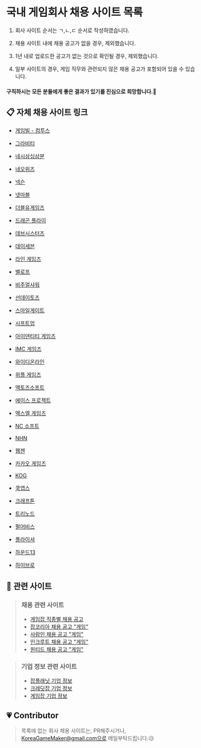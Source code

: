 국내 게임회사 채용 사이트 목록
=====

1. 회사 사이트 순서는 ㄱ,ㄴ,ㄷ 순서로 작성하였습니다.

1. 채용 사이트 내에 채용 공고가 없을 경우, 제외했습니다.

1. 1년 내로 업로드한 공고가 없는 것으로 확인될 경우, 제외했습니다.

1. 일부 사이트의 경우, 게임 직무와 관련되지 않은 채용 공고가 포함되어 있을 수 있습니다.

#### 구직하시는 모든 분들에게 좋은 결과가 있기를 진심으로 희망합니다.🙏 


## 📋 자체 채용 사이트 링크

* [게임빌 - 컴투스](http://recruit.withhive.com/)

* [그라비티](http://www.gravity.co.kr/kr/recruit/view.asp?curSeq=2&curPage=1)

* [네시삼십삼분](http://www.433.co.kr/careers/)

* [네오위즈](https://recruit.neowiz.com/jobOpening/list.nwz)

* [넥슨](https://career.nexon.com/user/recruit/notice/noticeList)

* [넷마블](https://company.netmarble.com/rem/www/noticelist.jsp#)

* [더블유게임즈](https://doubleugames.recruiter.co.kr/app/jobnotice/list)

* [드래곤 플라이](http://www.dragonflygame.com/Recruit/Notice)

* [데브시스터즈](https://careers.devsisters.com/)

* [데이세븐](http://www.day7games.com/careers/mainView.ctv?lang=ko)

* [라인 게임즈](https://recruit.linepluscorp.com/lineplus/career)

* [밸로프](http://valofe.co.kr/recruit/notice?country=kr)

* [비주얼샤워](http://www.visualshower.com/job-chances/)

* [선데이토즈](http://corp.sundaytoz.com/jobmenu-)

* [스마일게이트](https://careers.smilegate.com/ko/recruit/recruit_list.asp)

* [시프트업](http://www.shiftup.co.kr/recruit/#program)

* [아이덴티티 게임즈](https://www.eyedentitygames.com/career/career01.asp)

* [IMC 게임즈](http://www.imc.co.kr/IMC_RECRUIT)

* [와이디온라인](http://www.ydonline.co.kr/?cat=9)

* [위플 게임즈](http://wiplegames.com/?page_id=99)

* [액토즈소프트](http://www.actoz.com/recruit/careers)

* [에이스 프로젝트](http://www.aceproject.co.kr/ko/recruit)

* [엑스엘 게임즈](https://xlgames.recruiter.co.kr/app/jobnotice/list)

* [NC 소프트](https://recruit.ncsoft.net/korean/careers/adoptionsection.aspx)

* [NHN](https://recruit.nhnent.com/ent/recruitings?type=class)

* [웹젠](https://webzen.recruiter.co.kr/app/jobnotice/list)

* [카카오 게임즈](https://kakaogames.recruiter.co.kr/app/jobnotice/list)

* [KOG](https://recruit.kog.co.kr/?AspxAutoDetectCookieSupport=1)

* [쿡앱스](https://www.cookapps.com/jobs)

* [크래프톤](https://krafton.jobagent.co.kr:4431/)

* [트리노드](https://recruit.treenod.com/jobinfo/)

* [펄어비스](https://pearlabyss.recruiter.co.kr/)

* [플라이셔](http://www.flysher.net/board/board_recruit/board_list.asp?scrID=0000000151&pageNum=4&subNum=3&ssubNum=1)

* [하운드13](http://www.hound13.com/kr/#connect_box)

* [하이브로](http://www.highbrow-inc.com/?page=recruit)



## 🌈 관련 사이트

> ### 채용 관련 사이트
>* [게임잡 직종별 채용 공고](http://www.gamejob.co.kr/Recruit/joblist?menucode=duty)
>* [잡코리아 채용 공고 "게임"](http://www.jobkorea.co.kr/Search/?stext=%EA%B2%8C%EC%9E%84)
>* [사람인 채용 공고 "게임"](http://www.saramin.co.kr/zf_user/search?search_area=main&search_done=y&search_optional_item=n&searchType=search&searchword=%EA%B2%8C%EC%9E%84)
>* [인크루트 채용 공고 "게임"](http://search.incruit.com/list/search.asp?col=all&src=gsw*www&kw=%B0%D4%C0%D3)
>* [원티드 채용 공고 "게임"](https://www.wanted.co.kr/wdlist/959)

> ### 기업 정보 관련 사이트
>* [잡플래닛 기업 정보](https://www.jobplanet.co.kr/companies?industry_id=709)
>* [크레딧잡 기업 정보](https://kreditjob.com/)
>* [게임잡 기업 정보](http://www.gamejob.co.kr/Co_Info/Co_Form_List.asp?Search_Code=1)

## 💗 Contributor
> 목록에 없는 회사 채용 사이트는, PR해주시거나, KoreaGameMaker@gmail.com으로 메일부탁드립니다.😥
